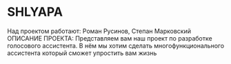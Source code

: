 # SHLYAPA
Над проектом работают: Роман Русинов, Степан Марковский
ОПИСАНИЕ ПРОЕКТА:
Представляем вам наш проект по разработке голосового ассистента. В нём мы хотим сделать многофункционального ассистента который сможет упростить вам жизнь
